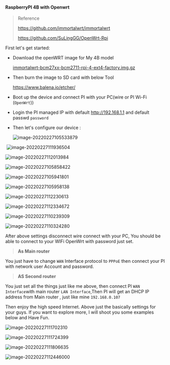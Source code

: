 #### RaspberryPI 4B with Openwrt 

> Reference
>
> https://github.com/immortalwrt/immortalwrt
>
> https://github.com/SuLingGG/OpenWrt-Rpi

First let's get started:

- Download the openWRT image for My 4B model

  [immortalwrt-bcm27xx-bcm2711-rpi-4-ext4-factory.img.gz](https://openwrt.cc/releases/targets/bcm27xx/bcm2711/immortalwrt-bcm27xx-bcm2711-rpi-4-ext4-factory.img.gz)

- Then burn the image to SD card with below Tool

  https://www.balena.io/etcher/

- Boot up the device and connect PI with your PC(wire or PI Wi-Fi (`OpenWrt`))

- Login the PI managed IP with default http://192.168.1.1 and default passwd `password`

- Then let's configure our device :

  ![image-20220227105533879](images/image-20220227105533879.png)

​		![image-20220227111936504](images/image-20220227111936504.png)

![image-20220227112013984](images/image-20220227112013984.png)

![image-20220227105858422](images/image-20220227105858422.png)



![image-20220227105941801](images/image-20220227105941801.png)

![image-20220227105958138](images/image-20220227105958138.png)

![image-20220227112230613](images/image-20220227112230613.png)

![image-20220227112334672](images/image-20220227112334672.png)

![image-20220227110239309](images/image-20220227110239309.png)

![image-20220227110324280](images/image-20220227110324280.png)

After above settings disconnect wire connect with your PC, You should be able to connect to your WIFi OpenWrt with password just set.

> **As Main router**

You just have to change `WAN` Interface protocol to `PPPoE` then connect your PI with network user Account and password.

> **AS Second router**

You just set all the things just like me above, then connect PI `WAN Interface`with main router `LAN Interface`,Then PI will get an DHCP IP address from Main router , just like mine `192.168.0.107`

Then enjoy the high speed Internet. Above just the  basically settings for your guys. If you want to explore more, I will shoot you some examples below and Have Fun.

![image-20220227111702310](images/image-20220227111702310.png)

![image-20220227111724399](images/image-20220227111724399.png)

![image-20220227111806635](images/image-20220227111806635.png)

![image-20220227112446000](images/image-20220227112446000.png)

